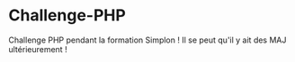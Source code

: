 # Challenge-PHP
Challenge PHP pendant la formation Simplon !
Il se peut qu'il y ait des MAJ ultérieurement !
